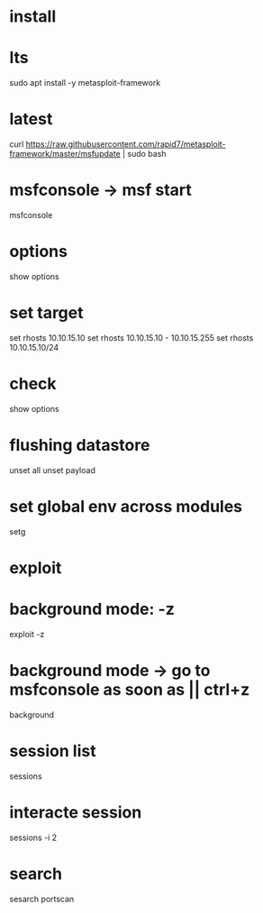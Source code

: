 # install

# lts

sudo apt install -y metasploit-framework

# latest

curl https://raw.githubusercontent.com/rapid7/metasploit-framework/master/msfupdate | sudo bash

# msfconsole -> msf start

msfconsole

# options

show options

# set target

set rhosts 10.10.15.10
set rhosts 10.10.15.10 - 10.10.15.255
set rhosts 10.10.15.10/24

# check

show options

# flushing datastore

unset all
unset payload

# set global env across modules

setg

# exploit

# background mode: -z

exploit -z

# background mode -> go to msfconsole as soon as || ctrl+z

background

# session list

sessions

# interacte session

sessions -i 2

# search

sesarch portscan

